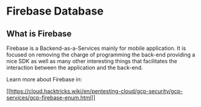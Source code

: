 # Firebase Database


## What is Firebase

Firebase is a Backend-as-a-Services mainly for mobile application. It is focused on removing the charge of programming the back-end providing a nice SDK as well as many other interesting things that facilitates the interaction between the application and the back-end.

Learn more about Firebase in:

[[https://cloud.hacktricks.wiki/en/pentesting-cloud/gcp-security/gcp-services/gcp-firebase-enum.html]]

